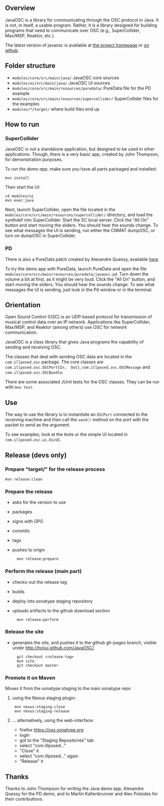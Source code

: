 ## Overview

JavaOSC is a library for communicating through the OSC protocol in Java.
It is not, in itself, a usable program.
Rather, it is a library designed for building programs that need to communicate
over OSC (e.g., SuperCollider, Max/MSP, Reaktor, etc.).

The latest version of javaosc is available at
[the project homepage](http://www.illposed.com/software/javaosc.html)
or
[on github](https://github.com/hoijui/JavaOSC).


## Folder structure

* `modules/core/src/main/java/`                     JavaOSC core sources
* `modules/ui/src/main/java/`                       JavaOSC UI sources
* `modules/core/src/main/resources/puredata/`       PureData file for the PD example
* `modules/core/src/main/resources/supercollider/`  SuperCollider files for the examples
* `modules/*/target/`                               where build files end up


## How to run

### SuperCollider

JavaOSC is not a standalone application, but designed to be used in other applications.
Though, there is a very basic app, created by John Thompson, for demonstration purposes.

To _run the demo app_, make sure you have all parts packaged and installed:

	mvn install

Then start the UI:

	cd modules/ui
	mvn exec:java

Next, launch SuperCollider, open the file located in the
`modules/core/src/main/resources/supercollider/` directory,
and load the synthdef into SuperCollider.
Start the SC local server. 
Click the "All On" button and start moving the sliders.
You should hear the sounds change.
To see what messages the UI is sending, run either the CNMAT dumpOSC,
or turn on dumpOSC in SuperCollider.

### PD

There is also a PureData patch created by Alexandre Quessy,
available [here](http://www.sourcelibre.com/puredata/).

To try the demo app with PureData, launch PureData and open the file 
`modules/core/src/main/resources/puredata/javaosc.pd`.
Turn down the volume a bit at first, as it might be very loud.
Click the "All On" button, and start moving the sliders.
You should hear the sounds change.
To see what messages the UI is sending, just look in the Pd window or 
in the terminal.


## Orientation

Open Sound Control (OSC) is an UDP-based protocol for transmission of musical control data over an IP network. Applications like SuperCollider, Max/MSP, and Reaktor (among others) use OSC for network communication.

JavaOSC is a class library that gives Java programs the capability of sending and receiving OSC. 

The classes that deal with sending OSC data are located in the `com.illposed.osc` package. The core classes are `com.illposed.osc.OSCPort{In,  Out}`, `com.illposed.osc.OSCMessage` and `com.illposed.osc.OSCBundle`.

There are some associated JUnit tests for the OSC classes. They can be run with `mvn test`.


## Use

The way to use the library is to instantiate an `OSCPort`
connected to the receiving machine and then call the `send()` method
on the port with the packet to send as the argument.

To see examples, look at the tests or the simple UI located in
`com.illposed.osc.ui.OscUI`.


## Release (devs only)

### Prepare "target/" for the release process

	mvn release:clean

### Prepare the release
* asks for the version to use
* packages
* signs with GPG
* commits
* tags
* pushes to origin

		mvn release:prepare

### Perform the release (main part)
* checks-out the release tag
* builds
* deploy into sonatype staging repository
* uploads artifacts to the github download section

		mvn release:perform

### Release the site
* generates the site, and pushes it to the github gh-pages branch,
  visible under http://hoijui.github.com/JavaOSC/

		git checkout <release-tag>
		mvn site
		git checkout master

### Promote it on Maven
Moves it from the sonatype staging to the main sonatype repo

1. using the Nexus staging plugin:

		mvn nexus:staging-close
		mvn nexus:staging-release

2. ... alternatively, using the web-interface:
	* firefox https://oss.sonatype.org
	* login
	* got to the "Staging Repositories" tab
	* select "com.illposed..."
	* "Close" it
	* select "com.illposed..." again
	* "Release" it


## Thanks

Thanks to John Thompson for writing the Java demo app,
Alexandre Quessy for the PD demo,
and to Martin Kaltenbrunner and Alex Potsides for their contributions.

